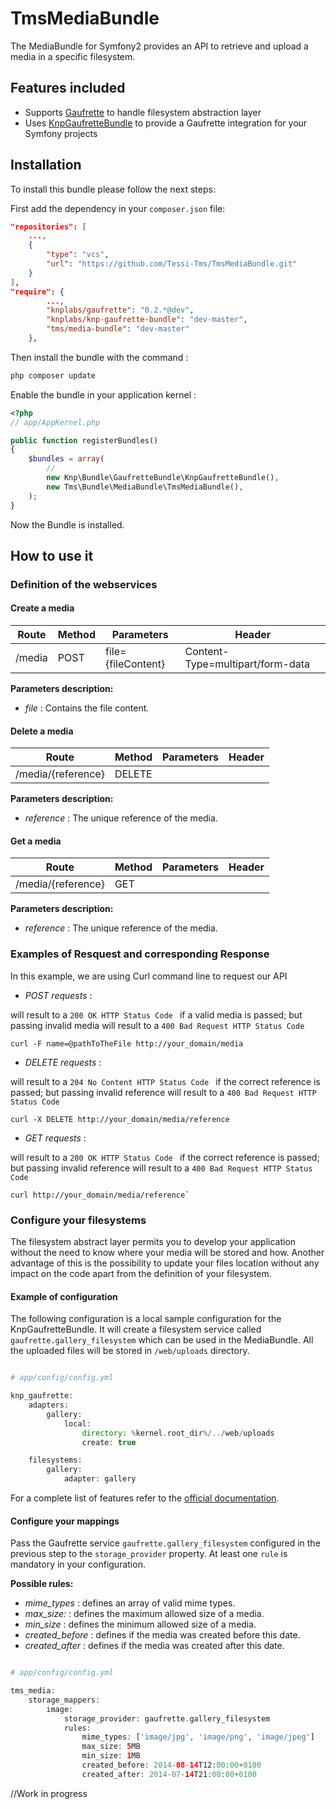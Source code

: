 TmsMediaBundle
==============

The MediaBundle for Symfony2 provides an API to retrieve and upload a media in a specific filesystem.

Features included
-----------------

- Supports [Gaufrette](https://github.com/KnpLabs/Gaufrette.git) to handle filesystem abstraction layer
- Uses [KnpGaufretteBundle](https://github.com/KnpLabs/KnpGaufretteBundle.git) to provide a Gaufrette integration for your Symfony projects


Installation
------------

To install this bundle please follow the next steps:

First add the dependency in your `composer.json` file:

```json
"repositories": [
    ...,
    {
        "type": "vcs",
        "url": "https://github.com/Tessi-Tms/TmsMediaBundle.git"
    }
],
"require": {
        ...,
        "knplabs/gaufrette": "0.2.*@dev",
        "knplabs/knp-gaufrette-bundle": "dev-master",
        "tms/media-bundle": "dev-master"
    },
```

Then install the bundle with the command :

```sh
php composer update
```

Enable the bundle in your application kernel :

```php
<?php
// app/AppKernel.php

public function registerBundles()
{
    $bundles = array(
        //
        new Knp\Bundle\GaufretteBundle\KnpGaufretteBundle(),
        new Tms\Bundle\MediaBundle\TmsMediaBundle(),
    );
}
```
Now the Bundle is installed.

How to use it
-------------

### Definition of the webservices

#### Create a media

| Route           | Method | Parameters             | Header
|-----------------|--------|------------------------|----------------------------------------------------------------------------------------------------------------------------------------------------
| /media          | POST   | file={fileContent}     | Content-Type=multipart/form-data

**Parameters description:**

- *file* : Contains the file content.

#### Delete a media

| Route                 | Method | Parameters         | Header
|-----------------------|--------|--------------------|----------------------------------------------------------------------------------------------------------------------------------------------------
| /media/{reference}    | DELETE |                    |

**Parameters description:**

- *reference* : The unique reference of the media.

#### Get a media

| Route                 | Method | Parameters         | Header
|-----------------------|--------|--------------------|----------------------------------------------------------------------------------------------------------------------------------------------------
| /media/{reference}    | GET    |                    |

**Parameters description:**

- *reference* : The unique reference of the media.

### Examples of Resquest and corresponding Response

In this example, we are using Curl command line to request our API

- *POST requests* :

will result to a `200 OK HTTP Status Code ` if a valid media is passed; but passing invalid media will result to a `400 Bad Request HTTP Status Code`

```curl 
curl -F name=@pathToTheFile http://your_domain/media
```

- *DELETE requests* :

will result to a `204 No Content HTTP Status Code ` if the correct reference is passed; but passing invalid reference will result to a `400 Bad Request HTTP Status Code`

```curl
curl -X DELETE http://your_domain/media/reference
```

- *GET requests* :

will result to a `200 OK HTTP Status Code ` if the correct reference is passed; but passing invalid reference will result to a `400 Bad Request HTTP Status Code`

```curl
curl http://your_domain/media/reference`
```

### Configure your filesystems

The filesystem abstract layer permits you to develop your application without the need to know where your media will be stored and how. Another advantage of this is the possibility to update your files location without any impact on the code apart from the definition of your filesystem.

#### Example of configuration

The following configuration is a local sample configuration for the KnpGaufretteBundle. It will create a filesystem service called `gaufrette.gallery_filesystem` which can be used in the MediaBundle. All the uploaded files will be stored in `/web/uploads` directory.


```php

# app/config/config.yml

knp_gaufrette:
    adapters:
        gallery:
            local:
                directory: %kernel.root_dir%/../web/uploads
                create: true

    filesystems:
        gallery:
            adapter: gallery
```
For a complete list of features refer to the [official documentation](https://github.com/KnpLabs/Gaufrette.git).

#### Configure your mappings

Pass the Gaufrette service `gaufrette.gallery_filesystem` configured in the previous step to the `storage_provider` property. At least one `rule` is mandatory in your configuration.

**Possible rules:**

- *mime_types* : defines an array of valid mime types.
- *max_size:* : defines the maximum allowed size of a media.
- *min_size* : defines the minimum allowed size of a media.
- *created_before* : defines if the media was created before this date.
- *created_after* : defines if the media was created after this date.


```php

# app/config/config.yml

tms_media:
    storage_mappers:
        image:
            storage_provider: gaufrette.gallery_filesystem
            rules:
                mime_types: ['image/jpg', 'image/png', 'image/jpeg']
                max_size: 5MB
                min_size: 1MB
                created_before: 2014-08-14T12:00:00+0100
                created_after: 2014-07-14T21:00:00+0100
```

//Work in progress
